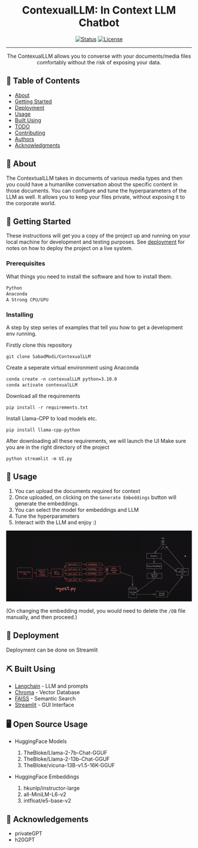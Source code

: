 
<h1 align="center">ContexualLLM: In Context LLM Chatbot</h1>

<div align="center">

[![Status](https://img.shields.io/badge/status-active-success.svg)]()
[![License](https://img.shields.io/badge/license-MIT-blue.svg)](/LICENSE)

</div>

---

<p align="center"> The ContexualLLM allows you to converse with your documents/media files comfortably without the risk of exposing your data.
    <br> 
</p>

## 📝 Table of Contents

- [About](#about)
- [Getting Started](#getting_started)
- [Deployment](#deployment)
- [Usage](#usage)
- [Built Using](#built_using)
- [TODO](../TODO.md)
- [Contributing](../CONTRIBUTING.md)
- [Authors](#authors)
- [Acknowledgments](#acknowledgement)

## 🧐 About <a name = "about"></a>

The ContextualLLM takes in documents of various media types and then you could have a humanlike conversation about the specific content in those documents. You can configure and tune the hyperparameters of the LLM as well. It allows you to keep your files private, without exposing it to the corporate world.

## 🏁 Getting Started <a name = "getting_started"></a>

These instructions will get you a copy of the project up and running on your local machine for development and testing purposes. See [deployment](#deployment) for notes on how to deploy the project on a live system.

### Prerequisites

What things you need to install the software and how to install them.

```
Python
Anaconda
A Strong CPU/GPU
```

### Installing

A step by step series of examples that tell you how to get a development env running.

Firstly clone this repository

```
git clone SabadModi/ContexualLLM
```

Create a seperate virtual environment using Anaconda

```
conda create -n contexualLLM python=3.10.0
conda activate contexualLLM
```

Download all the requirements
```
pip install -r requirements.txt
```

Install Llama-CPP to load models etc.
```
pip install llama-cpp-python
```

After downloading all these requirements, we will launch the UI
Make sure you are in the right directory of the project
```
python streamlit -m UI.py
```

## 🎈 Usage <a name="usage"></a>

1. You can upload the documents required for context
2. Once uploaded, on clicking on the `Generate Embeddings` button will generate the embeddings.
3. You can select the model for embeddings and LLM
4. Tune the hyperparameters
5. Interact with the LLM and enjoy :)

![Alt text](image.png)

(On changing the embedding model, you would need to delete the `/DB` file manually, and then proceed.)


## 🚀 Deployment <a name = "deployment"></a>

Deployment can be done on Streamlit

## ⛏️ Built Using <a name = "built_using"></a>

- [Langchain](https://www.langchain.com/) - LLM and prompts
- [Chroma](https://www.trychroma.com/) - Vector Database
- [FAISS](https://github.com/facebookresearch/faiss) - Semantic Search
- [Streamlit](https://streamlit.io/) - GUI Interface

## 🖥️ Open Source Usage <a name = "open_source"></a>
- HuggingFace Models
    1. TheBloke/Llama-2-7b-Chat-GGUF
    2. TheBloke/Llama-2-13b-Chat-GGUF
    2. TheBloke/vicuna-13B-v1.5-16K-GGUF

- HuggingFace Embeddings
    1. hkunlp/instructor-large
    2. all-MiniLM-L6-v2
    3. intfloat/e5-base-v2


## 🎉 Acknowledgements <a name = "acknowledgement"></a>

- privateGPT
- h20GPT
